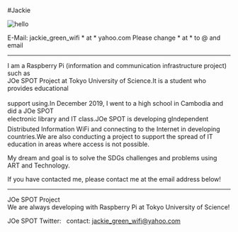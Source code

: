 #Jackie

![hello](1.gif) 

E-Mail: jackie_green_wifi * at * yahoo.com
Please change * at * to @ and email



---
I am a Raspberry Pi (information and communication infrastructure project) such as<br>
JOe SPOT Project at Tokyo University of Science.It is a student who provides educational<br><br>
support using.In December 2019, I went to a high school in Cambodia and did a JOe SPOT<br>
electronic library and IT class.JOe SPOT is developing gIndependent Distributed Information WiFi
and connecting to the Internet in developing countries.We are also conducting a project to 
support the spread of IT education in areas where access is not possible.<br>

My dream and goal is to solve the SDGs challenges and problems using ART and Technology.

If you have contacted me, please contact me at the email address below!<br>


---
JOe SPOT Project<br>
We are always developing
with Raspberry Pi at
Tokyo University of Science! 

JOe SPOT 
Twitter: <a href="https://twitter.com/hackerfreedomx"></a>&nbsp;
contact: <a href="jackie_green_wifi@yahoo.com">jackie_green_wifi@yahoo.com</a><br>

